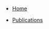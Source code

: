* [Home](/)
<!-- * My -->
<!-- * [Research](/research/)
  * [For Prospective Students](/for-students/)  -->
* [Publications](/publications/)
<!-- * [Teaching](/teaching/) -->
<!-- * [Miscellaneous](/miscellaneous/) -->

<!-- * Notes
  * [Zero Knowledge](notes/zero-knowledge.md)

  * [English Pronunciation](notes/pronunciation.md)

  * [Top Conference](notes/top-conference.md)

  * [English Tips](notes/en_tips.md) -->
